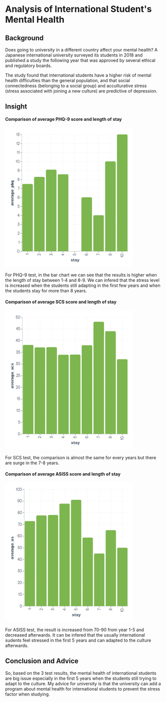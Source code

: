 # Analysis of International Student's Mental Health
## Background

Does going to university in a different country affect your mental health? A Japanese international university surveyed its students in 2018 and published a study the following year that was approved by several ethical and regulatory boards.

The study found that international students have a higher risk of mental health difficulties than the general population, and that social connectedness (belonging to a social group) and acculturative stress (stress associated with joining a new culture) are predictive of depression.
## Insight

#### Comparison of average PHQ-9 score and length of stay

![Comparison of average PHQ-9 score and length of stay](https://github.com/jonywony/Datacamp_Data_Scientist/blob/main/SQL/Analyzing%20International%20Student's%20Mental%20Health/phq-9.png)

For PHQ-9 test, in the bar chart we can see that the results is higher when the length of stay between 1-4 and 8-9. We can infered that the stress level is increased when the students still adapting in the first few years and when the students stay for more than 8 years.

#### Comparison of average SCS score and length of stay

![Comparison of average SCS score and length of stay](https://github.com/jonywony/Datacamp_Data_Scientist/blob/main/SQL/Analyzing%20International%20Student's%20Mental%20Health/scs.png)

For SCS test, the comparison is almost the same for every years but there are surge in the 7-8 years.

#### Comparison of average ASISS score and length of stay

![Comparison of average ASISS score and length of stay](https://github.com/jonywony/Datacamp_Data_Scientist/blob/main/SQL/Analyzing%20International%20Student's%20Mental%20Health/asiss.png)

For ASISS test, the result is increased from 70-90 from year 1-5 and decreased afterwards. It can be infered that the usually international sudents feel stressed in the first 5 years and can adapted to the culture afterwards.

## Conclusion and Advice

So, based on the 3 test results, the mental health of international students are big issue especially in the first 5 years when the students still trying to adapt to the culture. My advice for university is that the university can add a program about mental health for international students to prevent the stress factor when studying.
